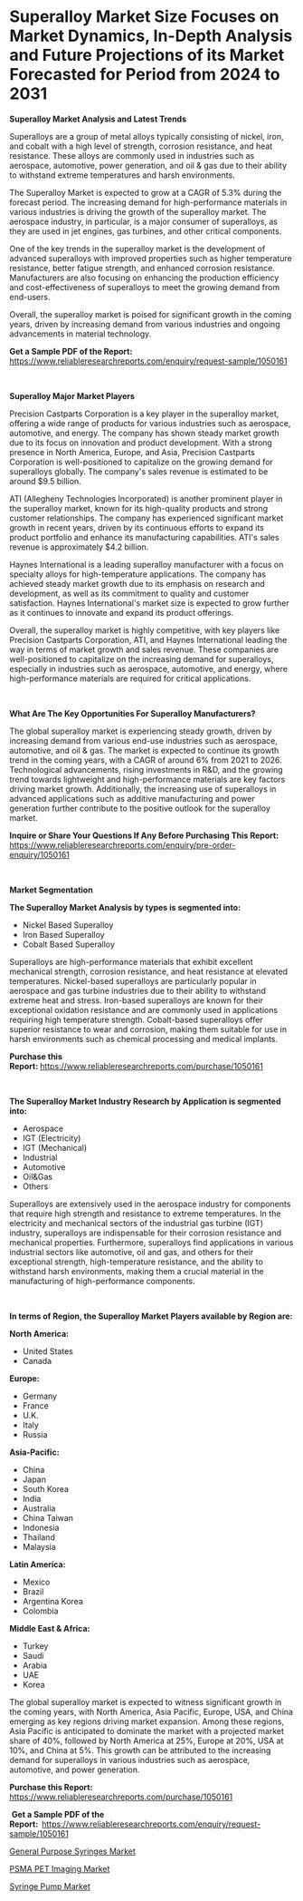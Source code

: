 <p><h1>Superalloy Market Size Focuses on Market Dynamics, In-Depth Analysis and Future Projections of its Market Forecasted for Period from 2024 to 2031</h1></p><p><strong>Superalloy Market Analysis and Latest Trends</strong></p>
<p><p>Superalloys are a group of metal alloys typically consisting of nickel, iron, and cobalt with a high level of strength, corrosion resistance, and heat resistance. These alloys are commonly used in industries such as aerospace, automotive, power generation, and oil & gas due to their ability to withstand extreme temperatures and harsh environments.</p><p>The Superalloy Market is expected to grow at a CAGR of 5.3% during the forecast period. The increasing demand for high-performance materials in various industries is driving the growth of the superalloy market. The aerospace industry, in particular, is a major consumer of superalloys, as they are used in jet engines, gas turbines, and other critical components.</p><p>One of the key trends in the superalloy market is the development of advanced superalloys with improved properties such as higher temperature resistance, better fatigue strength, and enhanced corrosion resistance. Manufacturers are also focusing on enhancing the production efficiency and cost-effectiveness of superalloys to meet the growing demand from end-users.</p><p>Overall, the superalloy market is poised for significant growth in the coming years, driven by increasing demand from various industries and ongoing advancements in material technology.</p></p>
<p><strong>Get a Sample PDF of the Report:&nbsp;</strong> <a href="https://www.reliableresearchreports.com/enquiry/request-sample/1050161">https://www.reliableresearchreports.com/enquiry/request-sample/1050161</a></p>
<p>&nbsp;</p>
<p><strong>Superalloy Major Market Players</strong></p>
<p><p>Precision Castparts Corporation is a key player in the superalloy market, offering a wide range of products for various industries such as aerospace, automotive, and energy. The company has shown steady market growth due to its focus on innovation and product development. With a strong presence in North America, Europe, and Asia, Precision Castparts Corporation is well-positioned to capitalize on the growing demand for superalloys globally. The company's sales revenue is estimated to be around $9.5 billion.</p><p>ATI (Allegheny Technologies Incorporated) is another prominent player in the superalloy market, known for its high-quality products and strong customer relationships. The company has experienced significant market growth in recent years, driven by its continuous efforts to expand its product portfolio and enhance its manufacturing capabilities. ATI's sales revenue is approximately $4.2 billion.</p><p>Haynes International is a leading superalloy manufacturer with a focus on specialty alloys for high-temperature applications. The company has achieved steady market growth due to its emphasis on research and development, as well as its commitment to quality and customer satisfaction. Haynes International's market size is expected to grow further as it continues to innovate and expand its product offerings.</p><p>Overall, the superalloy market is highly competitive, with key players like Precision Castparts Corporation, ATI, and Haynes International leading the way in terms of market growth and sales revenue. These companies are well-positioned to capitalize on the increasing demand for superalloys, especially in industries such as aerospace, automotive, and energy, where high-performance materials are required for critical applications.</p></p>
<p>&nbsp;</p>
<p><strong>What Are The Key Opportunities For Superalloy Manufacturers?</strong></p>
<p><p>The global superalloy market is experiencing steady growth, driven by increasing demand from various end-use industries such as aerospace, automotive, and oil & gas. The market is expected to continue its growth trend in the coming years, with a CAGR of around 6% from 2021 to 2026. Technological advancements, rising investments in R&D, and the growing trend towards lightweight and high-performance materials are key factors driving market growth. Additionally, the increasing use of superalloys in advanced applications such as additive manufacturing and power generation further contribute to the positive outlook for the superalloy market.</p></p>
<p><strong>Inquire or Share Your Questions If Any Before Purchasing This Report:</strong> <a href="https://www.reliableresearchreports.com/enquiry/pre-order-enquiry/1050161">https://www.reliableresearchreports.com/enquiry/pre-order-enquiry/1050161</a></p>
<p>&nbsp;</p>
<p><strong>Market Segmentation</strong></p>
<p><strong>The Superalloy Market Analysis by types is segmented into:</strong></p>
<p><ul><li>Nickel Based Superalloy</li><li>Iron Based Superalloy</li><li>Cobalt Based Superalloy</li></ul></p>
<p><p>Superalloys are high-performance materials that exhibit excellent mechanical strength, corrosion resistance, and heat resistance at elevated temperatures. Nickel-based superalloys are particularly popular in aerospace and gas turbine industries due to their ability to withstand extreme heat and stress. Iron-based superalloys are known for their exceptional oxidation resistance and are commonly used in applications requiring high temperature strength. Cobalt-based superalloys offer superior resistance to wear and corrosion, making them suitable for use in harsh environments such as chemical processing and medical implants.</p></p>
<p><strong>Purchase this Report:&nbsp;</strong><a href="https://www.reliableresearchreports.com/purchase/1050161">https://www.reliableresearchreports.com/purchase/1050161</a></p>
<p>&nbsp;</p>
<p><strong>The Superalloy Market Industry Research by Application is segmented into:</strong></p>
<p><ul><li>Aerospace</li><li>IGT (Electricity)</li><li>IGT (Mechanical)</li><li>Industrial</li><li>Automotive</li><li>Oil&Gas</li><li>Others</li></ul></p>
<p><p>Superalloys are extensively used in the aerospace industry for components that require high strength and resistance to extreme temperatures. In the electricity and mechanical sectors of the industrial gas turbine (IGT) industry, superalloys are indispensable for their corrosion resistance and mechanical properties. Furthermore, superalloys find applications in various industrial sectors like automotive, oil and gas, and others for their exceptional strength, high-temperature resistance, and the ability to withstand harsh environments, making them a crucial material in the manufacturing of high-performance components.</p></p>
<p>&nbsp;</p>
<p><strong>In terms of Region, the Superalloy Market Players available by Region are:</strong></p>
<p>
    <p> <strong> North America: </strong>
        <ul>
            <li>United States</li>
            <li>Canada</li>
        </ul>
        </p> 
    <p> <strong> Europe: </strong>
        <ul>
            <li>Germany</li>
            <li>France</li>
            <li>U.K.</li>
            <li>Italy</li>
            <li>Russia</li>
        </ul>
        </p> 
    <p> <strong> Asia-Pacific: </strong>
        <ul>
            <li>China</li>
            <li>Japan</li>
            <li>South Korea</li>
            <li>India</li>
            <li>Australia</li>
            <li>China Taiwan</li>
            <li>Indonesia</li>
            <li>Thailand</li>
            <li>Malaysia</li>
        </ul>
        </p> 
    <p> <strong> Latin America: </strong>
        <ul>
            <li>Mexico</li>
            <li>Brazil</li>
            <li>Argentina Korea</li>
            <li>Colombia</li>
        </ul>
        </p> 
    <p> <strong> Middle East & Africa: </strong>
        <ul>
            <li>Turkey</li>
            <li>Saudi</li>
            <li>Arabia</li>
            <li>UAE</li>
            <li>Korea</li>
        </ul>
    </p>
    </p>
<p><p>The global superalloy market is expected to witness significant growth in the coming years, with North America, Asia Pacific, Europe, USA, and China emerging as key regions driving market expansion. Among these regions, Asia Pacific is anticipated to dominate the market with a projected market share of 40%, followed by North America at 25%, Europe at 20%, USA at 10%, and China at 5%. This growth can be attributed to the increasing demand for superalloys in various industries such as aerospace, automotive, and power generation.</p></p>
<p><strong>Purchase this Report: </strong><a href="https://www.reliableresearchreports.com/purchase/1050161">https://www.reliableresearchreports.com/purchase/1050161</a></p>
<p>&nbsp;<strong>Get a Sample PDF of the Report:&nbsp;&nbsp;</strong><a href="https://www.reliableresearchreports.com/enquiry/request-sample/1050161">https://www.reliableresearchreports.com/enquiry/request-sample/1050161</a></p>
<p><strong></strong></p>
<p><p><a href="https://view.publitas.com/reportprime-1/general-purpose-syringes-market-growth-market-trends-covid-19-impact-and-forecasts-for-period-from-2023-2030/">General Purpose Syringes Market</a></p><p><a href="https://view.publitas.com/reportprime-1/global-psma-pet-imaging-market-size-and-market-trends-insights-and-projections-from-2023-to-2030/">PSMA PET Imaging Market</a></p><p><a href="https://view.publitas.com/reportprime-1/syringe-pump-market-furnish-information-about-market-size-market-share-market-dynamics-and-projections-spanning-from-2023-to-2030/">Syringe Pump Market</a></p></p>